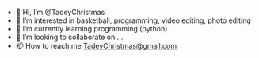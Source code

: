 - 👋 Hi, I’m @TadeyChristmas
- 👀 I’m interested in basketball, programming, video editing, photo editing
- 🌱 I’m currently learning programming (python)
- 💞️ I’m looking to collaborate on ...
- 📫 How to reach me TadeyChristmas@gmail.com

<!---
TadeyChristmas/TadeyChristmas is a ✨ special ✨ repository because its `README.md` (this file) appears on your GitHub profile.
You can click the Preview link to take a look at your changes.
--->
